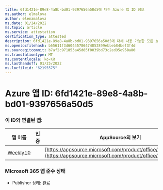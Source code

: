 ```yaml
---
title: 6fd1421e-89e8-4a8b-bd01-9397656a50d5에 대한 Azure 앱 ID 정보
ms.author: elmalova
author: elenamalova
ms.date: 01/24/2022
ms.topic: article
ms.service: attestation
certification_type: attested
description: 6fd1421e-89e8-4a8b-bd01-9397656a50d5에 대해 사용 가능한 모든 보안 및 규정 준수 정보입니다.
ms.openlocfilehash: b65611f3d60445786474852899ebbeb84bef3f4d
ms.sourcegitcommit: b7af2c971853a45d85f0039bd73c2ed95e958a80
ms.translationtype: MT
ms.contentlocale: ko-KR
ms.lasthandoff: 01/25/2022
ms.locfileid: "62195575"
---
```

# <a name="azure-app-id-6fd1421e-89e8-4a8b-bd01-9397656a50d5"></a>Azure 앱 ID: 6fd1421e-89e8-4a8b-bd01-9397656a50d5


### <a name="apps-associated-with-this-id"></a>이 ID와 연결된 앱:
| **앱 이름** | **인증** | **AppSource의 보기** |
|--------------|---------------|-----------------------|
| [Weekly10](https://docs.microsoft.com/microsoft-365-app-certification/forward/WA200001441) |  | [https://appsource.microsoft.com/product/office/WA200001441](https://appsource.microsoft.com/product/office/WA200001441) |

### <a name="microsoft-365-app-compliance-status"></a>Microsoft 365 앱 준수 상태
- Publisher 상태: 완료
